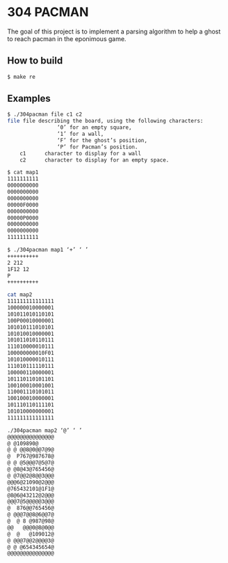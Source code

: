 # 304 PACMAN

The goal of this project is to implement a parsing algorithm to help a ghost to reach pacman in the eponimous game.

## How to build
```sh
$ make re
```

## Examples
```sh
$ ./304pacman file c1 c2
file file describing the board, using the following characters:
                ‘0’ for an empty square,
                ‘1’ for a wall,
                ‘F’ for the ghost’s position,
                ‘P’ for Pacman’s position.
    c1      character to display for a wall
    c2      character to display for an empty space.
```
```sh
$ cat map1
1111111111
0000000000
0000000000
0000000000
00000F0000
0000000000
00000P0000
0000000000
0000000000
1111111111
```
```sh
$ ./304pacman map1 ‘+’ ‘ ’
++++++++++
2 212
1F12 12
P
++++++++++
```
```sh
cat map2
111111111111111
100000010000001
101011010110101
100P00010000001
101010111010101
101010010000001
101011010110111
111010000010111
100000000010F01
101010000010111
111010111110111
100000110000001
101110110101101
100100010001001
110001110101011
100100010000001
101110110111101
101010000000001
111111111111111
```
```sh
./304pacman map2 ‘@’ ‘ ’
@@@@@@@@@@@@@@@
@ @109890@
@ @ @@8@0@@7@9@
@  P767@987678@
@ @ @5@@@7@5@7@
@ @8@43@765456@
@ @7@@2@8@@3@@@
@@@6@21090@2@@@
@765432101@1F1@
@8@6@43212@2@@@
@@@7@5@@@@@3@@@
@  876@@765456@
@ @@@7@@8@6@@7@
@  @ 8 @987@98@
@@   @@@0@8@0@@
@  @   @109012@
@ @@@7@@2@@@@3@
@ @ @654345654@
@@@@@@@@@@@@@@@
```